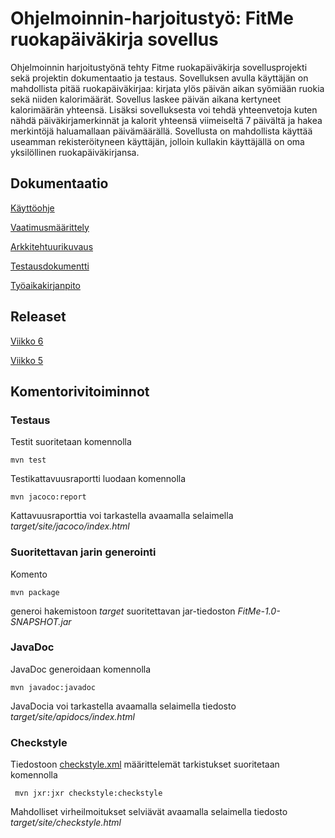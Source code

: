 
# <h1>Ohjelmoinnin-harjoitustyö: FitMe ruokapäiväkirja sovellus
Ohjelmoinnin harjoitustyönä tehty Fitme ruokapäiväkirja sovellusprojekti sekä projektin dokumentaatio ja testaus. Sovelluksen avulla käyttäjän on mahdollista pitää ruokapäiväkirjaa: kirjata ylös päivän aikan syömiään ruokia sekä niiden kalorimäärät. Sovellus laskee päivän aikana kertyneet kalorimäärän yhteensä. Lisäksi sovelluksesta voi tehdä yhteenvetoja kuten nähdä päiväkirjamerkinnät ja kalorit yhteensä viimeiseltä 7 päivältä ja hakea merkintöjä haluamallaan päivämäärällä. Sovellusta on mahdollista käyttää useamman rekisteröityneen käyttäjän, jolloin kullakin käyttäjällä on oma yksilöllinen ruokapäiväkirjansa.

## <h2>Dokumentaatio

[Käyttöohje](https://github.com/vsvala/otm-harjoitustyo/blob/master/dokumentaatio/kayttoohje.md)

[Vaatimusmäärittely](https://github.com/vsvala/otm-harjoitustyo/blob/master/dokumentaatio/vaatimusm%C3%A4%C3%A4rittely.md)

[Arkkitehtuurikuvaus](https://github.com/vsvala/otm-harjoitustyo/blob/master/dokumentaatio/arkkitehtuurikuvaus.md)

[Testausdokumentti](https://github.com/vsvala/otm-harjoitustyo/blob/master/dokumentaatio/testaus.md)

[Työaikakirjanpito](https://github.com/vsvala/otm-harjoitustyo/blob/master/dokumentaatio/ty%C3%B6aikakirjanpito)

## Releaset
[Viikko 6](https://github.com/vsvala/otm-harjoitustyo/releases/tag/viikko6)

[Viikko 5](https://github.com/vsvala/otm-harjoitustyo/releases/tag/viikko5)

## <h2>Komentorivitoiminnot

### Testaus

Testit suoritetaan komennolla

```
mvn test
```

Testikattavuusraportti luodaan komennolla

```
mvn jacoco:report
```

Kattavuusraporttia voi tarkastella avaamalla selaimella _target/site/jacoco/index.html_


### Suoritettavan jarin generointi

Komento

```
mvn package
```

generoi hakemistoon _target_ suoritettavan jar-tiedoston _FitMe-1.0-SNAPSHOT.jar_

### JavaDoc

JavaDoc generoidaan komennolla

```
mvn javadoc:javadoc
```

JavaDocia voi tarkastella avaamalla selaimella tiedosto _target/site/apidocs/index.html_

### Checkstyle

Tiedostoon [checkstyle.xml](https://github.com/mluukkai/FitMe/blob/master/checkstyle.xml) määrittelemät tarkistukset suoritetaan komennolla

```
 mvn jxr:jxr checkstyle:checkstyle
```

Mahdolliset virheilmoitukset selviävät avaamalla selaimella tiedosto _target/site/checkstyle.html_
